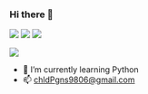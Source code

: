 ### Hi there 👋
<img src="https://img.shields.io/badge/Python-3776AB?style=for-the-badge&logo=Python&logoColor=white">
<img src="https://img.shields.io/badge/Python-3776AB?style=flat-square&logo=Python&logoColor=white"/>
<img src="https://img.shields.io/badge/html5-E34F26?style=for-the-badge&logo=html5&logoColor=white">


<img src="https://github-readme-stats-git-masterrstaa-rickstaa.vercel.app/api?username=ef4555"/></a>

- 🌱 I’m currently learning Python
- 📫 chldPgns9806@gmail.com

